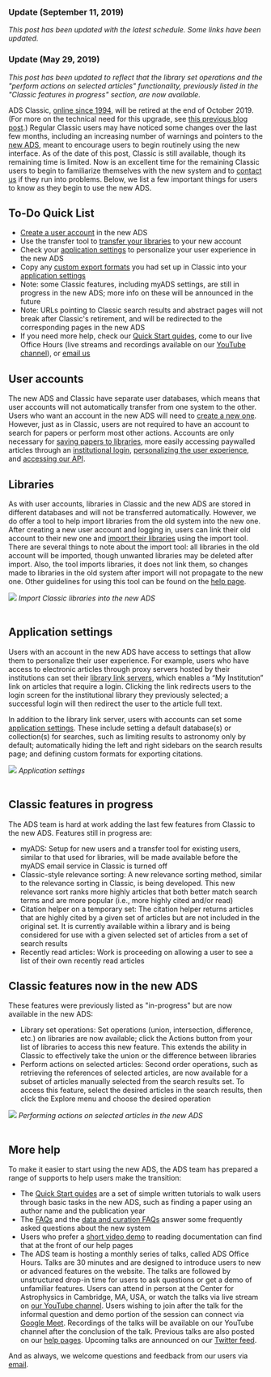 
### Update (September 11, 2019)
*This post has been updated with the latest schedule. Some links have been updated.*

### Update (May 29, 2019)
*This post has been updated to reflect that the library set operations and the "perform actions on selected articles" functionality, previously listed in the "Classic features in progress" section, are now available.*

ADS Classic, [online since 1994](https://ui.adsabs.harvard.edu/about/history/), will be retired at the end of October 2019. (For more on the technical need for this upgrade, see [this previous blog post](../blog/technical).) Regular Classic users may have noticed some changes over the last few months, including an increasing number of warnings and pointers to the [new ADS](https://ui.adsabs.harvard.edu/), meant to encourage users to begin routinely using the new interface. As of the date of this post, Classic is still available, though its remaining time is limited. Now is an excellent time for the remaining Classic users to begin to familiarize themselves with the new system and to [contact us](mailto:adshelp@cfa.harvard.edu) if they run into problems. Below, we list a few important things for users to know as they begin to use the new ADS.

## To-Do Quick List
- [Create a user account](https://ui.adsabs.harvard.edu/user/account/register) in the new ADS
- Use the transfer tool to [transfer your libraries](../help/libraries/legacy-importing) to your new account
- Check your [application settings](https://ui.adsabs.harvard.edu/user/settings/application) to personalize your user experience in the new ADS
- Copy any [custom export formats](../help/actions/export) you had set up in Classic into your [application settings](https://ui.adsabs.harvard.edu/user/settings/application)
- Note: some Classic features, including myADS settings, are still in progress in the new ADS; more info on these will be announced in the future
- Note: URLs pointing to Classic search results and abstract pages will not break after Classic's retirement, and will be redirected to the corresponding pages in the new ADS
- If you need more help, check our [Quick Start guides](../help/quickstart), come to our live Office Hours (live streams and recordings available on our [YouTube channel](https://www.youtube.com/watch?v=QVewqgjUCJI)), or [email us](mailto:adshelp@cfa.harvard.edu)

## User accounts
The new ADS and Classic have separate user databases, which means that user accounts will not automatically transfer from one system to the other. Users who want an account in the new ADS will need to [create a new one](https://ui.adsabs.harvard.edu/user/account/register). However, just as in Classic, users are not required to have an account to search for papers or perform most other actions. Accounts are only necessary for [saving papers to libraries](../help/libraries/creating-libraries), more easily accessing paywalled articles through an [institutional login](../help/userpreferences/library-servers), [personalizing the user experience](../blog/updates2#application-settings), and [accessing our API](https://github.com/adsabs/adsabs-dev-api). 

## Libraries
As with user accounts, libraries in Classic and the new ADS are stored in different databases and will not be transferred automatically. However, we do offer a tool to help import libraries from the old system into the new one. After creating a new user account and logging in, users can link their old account to their new one and [import their libraries](../help/libraries/legacy-importing) using the import tool. There are several things to note about the import tool: all libraries in the old account will be imported, though unwanted libraries may be deleted after import. Also, the tool imports libraries, it does not link them, so changes made to libraries in the old system after import will not propagate to the new one. Other guidelines for using this tool can be found on the [help page](../help/libraries/legacy-importing).

<div class="text-center">
    <img class="img-thumbnail" src="{{ site.baseurl }}/help/img/import_help_02.png" />
<em>Import Classic libraries into the new ADS</em>
</div>
<br>

## Application settings
Users with an account in the new ADS have access to settings that allow them to personalize their user experience. For example, users who have access to electronic articles through proxy servers hosted by their institutions can set their [library link servers](../help/userpreferences/library-servers), which enables a “My Institution” link on articles that require a login. Clicking the link redirects users to the login screen for the institutional library they previously selected; a successful login will then redirect the user to the article full text.

In addition to the library link server, users with accounts can set some [application settings](https://ui.adsabs.harvard.edu/user/settings/application). These include setting a default database(s) or collection(s) for searches, such as limiting results to astronomy only by default; automatically hiding the left and right sidebars on the search results page; and defining custom formats for exporting citations.

<div class="text-center">
    <img class="img-thumbnail" src="{{ site.baseurl }}/blog/images/blog_2019_02_13_application-settings.png" />
<em>Application settings</em>
</div>
<br>

## Classic features in progress
The ADS team is hard at work adding the last few features from Classic to the new ADS. Features still in progress are:

- myADS: Setup for new users and a transfer tool for existing users, similar to that used for libraries, will be made available before the myADS email service in Classic is turned off
- Classic-style relevance sorting: A new relevance sorting method, similar to the relevance sorting in Classic, is being developed. This new relevance sort ranks more highly articles that both better match search terms and are more popular (i.e., more highly cited and/or read)
- Citation helper on a temporary set: The citation helper returns articles that are highly cited by a given set of articles but are not included in the original set. It is currently available within a library and is being considered for use with a given selected set of articles from a set of search results
- Recently read articles: Work is proceeding on allowing a user to see a list of their own recently read articles

## Classic features now in the new ADS
These features were previously listed as "in-progress" but are now available in the new ADS:
- Library set operations: Set operations (union, intersection, difference, etc.) on libraries are now available; click the Actions button from your list of libraries to access this new feature. This extends the ability in Classic to effectively take the union or the difference between libraries
- Perform actions on selected articles: Second order operations, such as retrieving the references of selected articles, are now available for a subset of articles manually selected from the search results set. To access this feature, select the desired articles in the search results, then click the Explore menu and choose the desired operation

<div class="text-center">
    <img class="img-thumbnail" src="{{ site.baseurl }}/blog/images/blog_2019_04_11_perform-actions-on-selected_newADS.gif" />
<em>Performing actions on selected articles in the new ADS</em>
</div>
<br>

## More help
To make it easier to start using the new ADS, the ADS team has prepared a range of supports to help users make the transition:

- The [Quick Start guides](../help/quickstart) are a set of simple written tutorials to walk users through basic tasks in the new ADS, such as finding a paper using an author name and the publication year
- The [FAQs](../help/faq/) and the [data and curation FAQs](../help/data_faq/) answer some frequently asked questions about the new system
- Users who prefer a [short video demo](../help/) to reading documentation can find that at the front of our help pages
- The ADS team is hosting a monthly series of talks, called ADS Office Hours. Talks are 30 minutes and are designed to introduce users to new or advanced features on the website. The talks are followed by unstructured drop-in time for users to ask questions or get a demo of unfamiliar features. Users can attend in person at the Center for Astrophysics in Cambridge, MA, USA, or watch the talks via live stream on [our YouTube channel](https://www.youtube.com/user/nasaads). Users wishing to join after the talk for the informal question and demo portion of the session can connect via [Google Meet](http://bit.ly/ADS_Office_Hours). Recordings of the talks will be available on our YouTube channel after the conclusion of the talk. Previous talks are also posted on our [help pages](../help/videos). Upcoming talks are announced on our [Twitter feed](https://twitter.com/adsabs).

And as always, we welcome questions and feedback from our users via [email](mailto:adshelp@cfa.harvard.edu).
